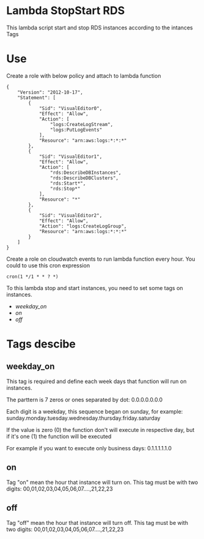 Lambda StopStart RDS
=================

This lambda script start and stop RDS instances according to the intances Tags

# Use

Create a role with below policy and attach to lambda function

```
{
    "Version": "2012-10-17",
    "Statement": [
        {
            "Sid": "VisualEditor0",
            "Effect": "Allow",
            "Action": [
                "logs:CreateLogStream",
                "logs:PutLogEvents"
            ],
            "Resource": "arn:aws:logs:*:*:*"
        },
        {
            "Sid": "VisualEditor1",
            "Effect": "Allow",
            "Action": [
                "rds:DescribeDBInstances",
                "rds:DescribeDBClusters",
                "rds:Start*",
                "rds:Stop*"
            ],
            "Resource": "*"
        },
        {
            "Sid": "VisualEditor2",
            "Effect": "Allow",
            "Action": "logs:CreateLogGroup",
            "Resource": "arn:aws:logs:*:*:*"
        }
    ]
}
```
Create a role on cloudwatch events to run lambda function every hour. You could to use this cron expression
```
cron(1 */1 * * ? *)
```

To this lambda stop and start instances, you need to set some tags on instances.

- *weekday_on*
- *on*
- *off*

# Tags descibe

## weekday_on

This tag is required and define each week days that function will run on instances.

The parttern is 7 zeros or ones separated by dot:
0.0.0.0.0.0.0

Each digit is a weekday, this sequence began on sunday, for example: sunday.monday.tuesday.wednesday.thursday.friday.saturday

If the value is zero (0) the function don't will execute in respective day, but if it's one (1) the function will be executed

For example if you want to execute only business days: 0.1.1.1.1.1.0

## on

Tag "on" mean the hour that instance will turn on. This tag must be with two digits: 00,01,02,03,04,05,06,07....,21,22,23

## off

Tag "off" mean the hour that instance will turn off. This tag must be with two digits: 00,01,02,03,04,05,06,07....,21,22,23
